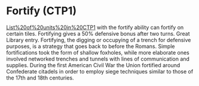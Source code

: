 # Fortify (CTP1)

[List%20of%20units%20in%20CTP1](Units) with the fortify ability can fortify on certain tiles. Fortifying gives a 50% defensive bonus after two turns.
Great Library entry.
Fortifying, the digging or occupying of a trench for defensive purposes, is a strategy that goes back to before the Romans. Simple fortifications took the form of shallow foxholes, while more elaborate ones involved networked trenches and tunnels with lines of communication and supplies. During the first American Civil War the Union fortified around Confederate citadels in order to employ siege techniques similar to those of the 17th and 18th centuries.